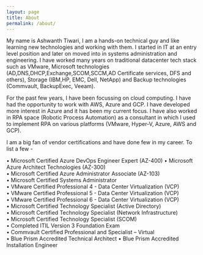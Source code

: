 ```yaml
---
layout: page
title: About
permalink: /about/
---
```


My name is Ashwanth Tiwari, I am a hands-on technical guy and like learning new technologies and working with them.
I started in IT at an entry level position and later on moved into in systems administration and engineering.
I have worked many years on traditional datacenter tech stack such as VMware, Microsoft technologies (AD,DNS,DHCP,Exchange,SCOM,SCCM,AD Certificate services, DFS and others), Storage (IBM,HP, EMC, Dell, NetApp) and Backup technologies (Commvault, BackupExec, Veeam).

For the past few years, I have been focussing on cloud computing. I have had the opportunity to work with AWS, Azure and GCP. I have developed more interest in Azure and it has been my current focus. I have also worked in RPA space (Robotic Process Automation) as a consultant in which I used to implement RPA on various platforms (VMware, Hyper-V, Azure, AWS and GCP).

I am a big fan of vendor certifications and have done few in my career. To list a few -

• Microsoft Certified Azure DevOps Engineer Expert (AZ-400) 
• Microsoft Azure Architect Technologies (AZ-300) \
• Microsoft Certified Azure Administrator Associate (AZ-103) \
• Microsoft Certified Systems Administrator \
• VMware Certified Professional 4 - Data Center Virtualization (VCP) \
• VMware Certified Professional 5 - Data Center Virtualization (VCP) \
• VMware Certified Professional 6 - Data Center Virtualization (VCP) \
• Microsoft Certified Technology Specialist (Active Directory) \
• Microsoft Certified Technology Specialist (Network Infrastructure) \
• Microsoft Certified Technology Specialist (SCOM) \
• Completed ITIL Version 3 Foundation Exam \
• Commvault Certified Professional and Specialist – Virtual \
• Blue Prism Accredited Technical Architect
• Blue Prism Accredited Installation Engineer






